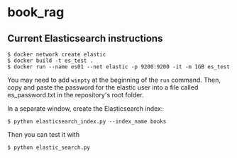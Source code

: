 # book_rag

## Current Elasticsearch instructions
```
$ docker network create elastic
$ docker build -t es_test .
$ docker run --name es01 --net elastic -p 9200:9200 -it -m 1GB es_test
```
You may need to add `winpty` at the beginning of the `run` command. 
Then, copy and paste the password for the elastic user into a file called es_password.txt in the repository's root folder.

In a separate window, create the Elasticsearch index:
```
$ python elasticsearch_index.py --index_name books
```
Then you can test it with
```
$ python elastic_search.py
```
